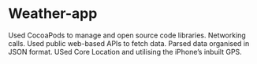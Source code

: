 # Weather-app
Used CocoaPods to manage and open source code libraries.
Networking calls.
Used public web-based APIs to fetch data.
Parsed data organised in JSON format.
USed Core Location and utilising the iPhone’s inbuilt GPS.

